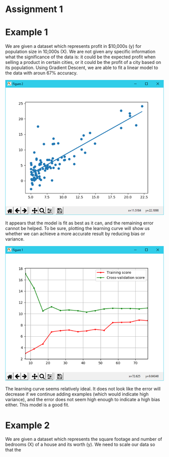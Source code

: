 # Assignment 1

# Example 1
We are given a dataset which represents  profit in $10,000s (y) for population size in 10,000s (X). We are not given any specific information what the significance of the data is: it could be the expected profit when selling a product in certain cities, or it could be the profit of a city based on its population. Using Gradient Descent, we are able to fit a linear model to the data with aroun 67% accuracy. 

![Linear Model Fit to Training Data](https://raw.githubusercontent.com/tkardach/MachineLearning/master/ex1/images/LinearModel.PNG)

It appears that the model is fit as best as it can, and the remaining error cannot be helped. To be sure, plotting the learning curve will show us whether we can achieve a more accurate result by reducing bias or variance.

![Learning Curve for Dataset 1](https://raw.githubusercontent.com/tkardach/MachineLearning/master/ex1/images/LearningCurve1.PNG)

The learning curve seems relatively ideal. It does not look like the error will decrease if we continue adding examples (which would indicate high variance), and the error does not seem high enough to indicate a high bias either. This model is a good fit.


# Example 2
We are given a dataset which represents the square footage and number of bedrooms (X) of a house and its worth (y). We need to scale our data so that the 
